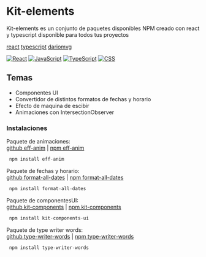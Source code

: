 # Kit-elements

Kit-elements es un conjunto de paquetes disponibles NPM creado con react y typescript disponible para todos tus proyectos  

[react] [typescript] [dariomvg]


<a href="#"><img alt="React" src="https://img.shields.io/badge/React-125cff"></a>
<a href="#"><img alt="JavaScript" src="https://img.shields.io/badge/JavaScript-F7DF1E.svg?logo=javascript&logoColor=black"></a>
<a href="#"><img alt="TypeScript" src="https://img.shields.io/badge/TypeScript-007ACC.svg?logo=typescript&logoColor=white"></a>
<a href="#"><img alt="CSS" src="https://img.shields.io/badge/CSS-1572B6.svg?logo=css3&logoColor=white&color=ab12ff"></a>


## Temas

- Componentes UI  
- Convertidor de distintos formatos de fechas y horario  
- Efecto de maquina de escibir  
- Animaciones con IntersectionObserver  


### Instalaciones


Paquete de animaciones:  
[github eff-anim] | [npm eff-anim]  
```js
 npm install eff-anim 
```

Paquete de fechas y horario:   
[github format-all-dates] | [npm format-all-dates]

```js
 npm install format-all-dates 
```

Paquete de componentesUI:  
[github kit-components] | [npm kit-components]

```js
 npm install kit-components-ui
```

Paquete de type writer words:  
[github type-writer-words] | [npm type-writer-words]

```js
 npm install type-writer-words 
```


[react]: <https://es.react.dev/>
[typescript]: <https://www.typescriptlang.org/>
[dariomvg]: <https://github.com/dariomvg>
 
[github eff-anim]: <https://github.com/dariomvg/kit-elements/tree/master/eff-anim>
[github format-all-dates]: <https://github.com/dariomvg/kit-elements/tree/master/format-dates>
[github kit-components]: <https://github.com/dariomvg/kit-elements/tree/master/kit-components>
[github type-writer-words]: <https://github.com/dariomvg/kit-elements/tree/master/type-writer-words>

[npm eff-anim]: <https://www.npmjs.com/package/eff-anim>
[npm format-all-dates]: <https://www.npmjs.com/package/format-all-dates>
[npm kit-components]: <https://www.npmjs.com/package/kit-components-ui>
[npm type-writer-words]: <https://www.npmjs.com/package/type-writer-words>



